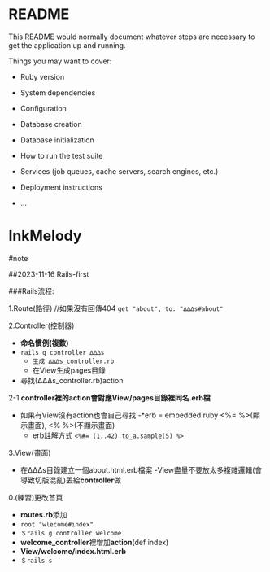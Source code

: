 # README

This README would normally document whatever steps are necessary to get the
application up and running.

Things you may want to cover:

* Ruby version

* System dependencies

* Configuration

* Database creation

* Database initialization

* How to run the test suite

* Services (job queues, cache servers, search engines, etc.)

* Deployment instructions

* ...
# InkMelody

#note

##2023-11-16 Rails-first

###Rails流程:

1.Route(路徑)  //如果沒有回傳404
```get "about", to: "∆∆∆s#about"```

2.Controller(控制器)
- **命名慣例(複數)**
- ```rails g controller ∆∆∆s```
  - ```生成 ∆∆∆s_controller.rb```
  - 在View生成pages目錄
- 尋找(∆∆∆s_controller.rb)action

2-1 **controller裡的action會對應View/pages目錄裡同名.erb檔**
  - 如果有View沒有action也會自己尋找
  -*erb = embedded ruby <%= %>(顯示畫面), <% %>(不顯示畫面)
    - erb註解方式 ```<%#= (1..42).to_a.sample(5) %>```

3.View(畫面)
- 在∆∆∆s目錄建立一個about.html.erb檔案
 -View盡量不要放太多複雜邏輯(會導致切版混亂)丟給**controller**做

0.(練習)更改首頁
  - **routes.rb**添加
  - ```root "wlecome#index"```
  - ```＄rails g controller welcome```
  - **welcome_controller**裡增加**action**(def index)
  - **View/welcome/index.html.erb**
  - ```＄rails s```

